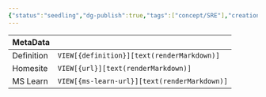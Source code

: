 ```yaml
---
{"status":"seedling","dg-publish":true,"tags":["concept/SRE"],"creation_date":"2024-05-06 13:19","definition":"undefined","ms-learn-url":"undefined","url":"undefined","aliases":["JIT"],"permalink":"/concepts/just-in-time/","dgPassFrontmatter":true}
---
```



| MetaData   |                                              |
| ---------- | -------------------------------------------- |
| Definition | `VIEW[{definition}][text(renderMarkdown)]`   |
| Homesite   | `VIEW[{url}][text(renderMarkdown)]`          |
| MS Learn   | `VIEW[{ms-learn-url}][text(renderMarkdown)]` |
